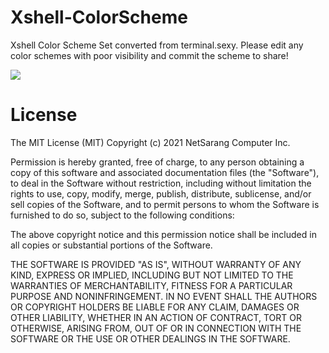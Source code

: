 # Xshell-ColorScheme
Xshell Color Scheme Set converted from terminal.sexy.
Please edit any color schemes with poor visibility and commit the scheme to share!


<img src="http://blog.netsarang.com/wp-content/uploads/2016/05/116.png" />

# License
The MIT License (MIT)
Copyright (c) 2021 NetSarang Computer Inc.

Permission is hereby granted, free of charge, to any person obtaining a copy of this software and associated documentation files (the "Software"), to deal in the Software without restriction, including without limitation the rights to use, copy, modify, merge, publish, distribute, sublicense, and/or sell copies of the Software, and to permit persons to whom the Software is furnished to do so, subject to the following conditions:

The above copyright notice and this permission notice shall be included in all copies or substantial portions of the Software.

THE SOFTWARE IS PROVIDED "AS IS", WITHOUT WARRANTY OF ANY KIND, EXPRESS OR IMPLIED, INCLUDING BUT NOT LIMITED TO THE WARRANTIES OF MERCHANTABILITY, FITNESS FOR A PARTICULAR PURPOSE AND NONINFRINGEMENT. IN NO EVENT SHALL THE AUTHORS OR COPYRIGHT HOLDERS BE LIABLE FOR ANY CLAIM, DAMAGES OR OTHER LIABILITY, WHETHER IN AN ACTION OF CONTRACT, TORT OR OTHERWISE, ARISING FROM, OUT OF OR IN CONNECTION WITH THE SOFTWARE OR THE USE OR OTHER DEALINGS IN THE SOFTWARE.
